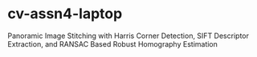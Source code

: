 # cv-assn4-laptop
Panoramic Image Stitching with Harris Corner Detection, SIFT Descriptor Extraction, and RANSAC Based Robust Homography Estimation
